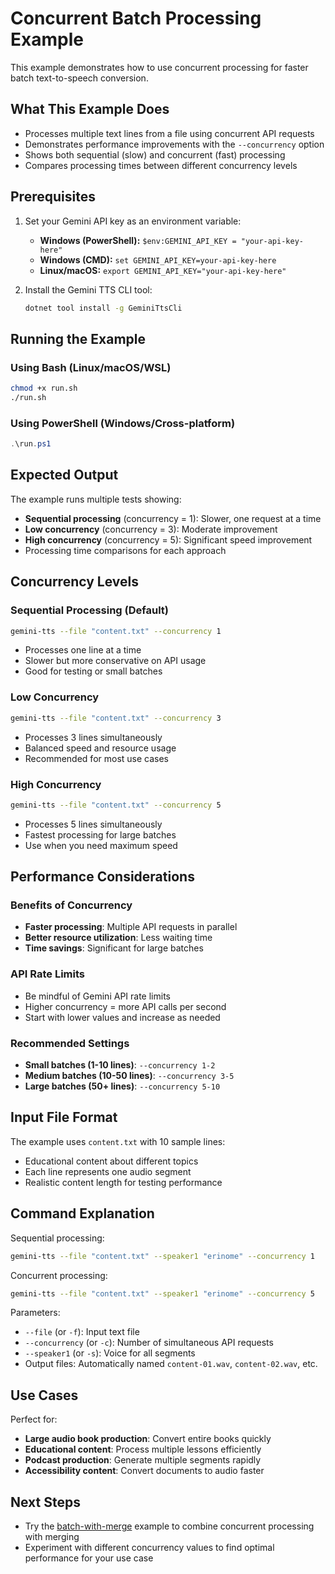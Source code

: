 # Concurrent Batch Processing Example

This example demonstrates how to use concurrent processing for faster batch text-to-speech conversion.

## What This Example Does

- Processes multiple text lines from a file using concurrent API requests
- Demonstrates performance improvements with the `--concurrency` option
- Shows both sequential (slow) and concurrent (fast) processing
- Compares processing times between different concurrency levels

## Prerequisites

1. Set your Gemini API key as an environment variable:
   - **Windows (PowerShell):** `$env:GEMINI_API_KEY = "your-api-key-here"`
   - **Windows (CMD):** `set GEMINI_API_KEY=your-api-key-here`
   - **Linux/macOS:** `export GEMINI_API_KEY="your-api-key-here"`

2. Install the Gemini TTS CLI tool:
   ```bash
   dotnet tool install -g GeminiTtsCli
   ```

## Running the Example

### Using Bash (Linux/macOS/WSL)
```bash
chmod +x run.sh
./run.sh
```

### Using PowerShell (Windows/Cross-platform)
```powershell
.\run.ps1
```

## Expected Output

The example runs multiple tests showing:
- **Sequential processing** (concurrency = 1): Slower, one request at a time
- **Low concurrency** (concurrency = 3): Moderate improvement
- **High concurrency** (concurrency = 5): Significant speed improvement
- Processing time comparisons for each approach

## Concurrency Levels

### Sequential Processing (Default)
```bash
gemini-tts --file "content.txt" --concurrency 1
```
- Processes one line at a time
- Slower but more conservative on API usage
- Good for testing or small batches

### Low Concurrency
```bash
gemini-tts --file "content.txt" --concurrency 3
```
- Processes 3 lines simultaneously
- Balanced speed and resource usage
- Recommended for most use cases

### High Concurrency
```bash
gemini-tts --file "content.txt" --concurrency 5
```
- Processes 5 lines simultaneously  
- Fastest processing for large batches
- Use when you need maximum speed

## Performance Considerations

### Benefits of Concurrency
- **Faster processing**: Multiple API requests in parallel
- **Better resource utilization**: Less waiting time
- **Time savings**: Significant for large batches

### API Rate Limits
- Be mindful of Gemini API rate limits
- Higher concurrency = more API calls per second
- Start with lower values and increase as needed

### Recommended Settings
- **Small batches (1-10 lines)**: `--concurrency 1-2`
- **Medium batches (10-50 lines)**: `--concurrency 3-5`
- **Large batches (50+ lines)**: `--concurrency 5-10`

## Input File Format

The example uses `content.txt` with 10 sample lines:
- Educational content about different topics
- Each line represents one audio segment
- Realistic content length for testing performance

## Command Explanation

Sequential processing:
```bash
gemini-tts --file "content.txt" --speaker1 "erinome" --concurrency 1
```

Concurrent processing:
```bash
gemini-tts --file "content.txt" --speaker1 "erinome" --concurrency 5
```

Parameters:
- `--file` (or `-f`): Input text file
- `--concurrency` (or `-c`): Number of simultaneous API requests
- `--speaker1` (or `-s`): Voice for all segments
- Output files: Automatically named `content-01.wav`, `content-02.wav`, etc.

## Use Cases

Perfect for:
- **Large audio book production**: Convert entire books quickly
- **Educational content**: Process multiple lessons efficiently
- **Podcast production**: Generate multiple segments rapidly
- **Accessibility content**: Convert documents to audio faster

## Next Steps

- Try the [batch-with-merge](../batch-with-merge/) example to combine concurrent processing with merging
- Experiment with different concurrency values to find optimal performance for your use case